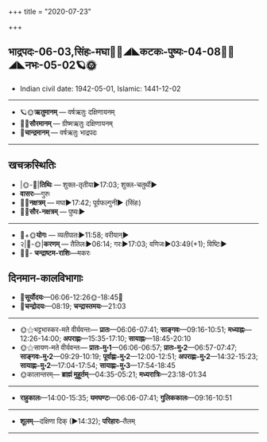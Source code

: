 +++
title = "2020-07-23"

+++
## भाद्रपदः-06-03,सिंहः-मघा🌛🌌◢◣कटकः-पुष्यः-04-08🌌🌞◢◣नभः-05-02🪐🌞
- Indian civil date: 1942-05-01, Islamic: 1441-12-02
___________________
- 🪐🌞**ऋतुमानम्** — वर्षऋतुः दक्षिणायनम्
- 🌌🌞**सौरमानम्** — ग्रीष्मऋतुः दक्षिणायनम्
- 🌛**चान्द्रमानम्** — वर्षऋतुः भाद्रपदः
___________________


## खचक्रस्थितिः
- |🌞-🌛|**तिथिः** — शुक्ल-तृतीया►17:03; शुक्ल-चतुर्थी►  
- **वासरः**—गुरुः  
- 🌌🌛**नक्षत्रम्** — मघा►17:42; पूर्वफल्गुनी► (सिंहः)  
- 🌌🌞**सौर-नक्षत्रम्** — पुष्यः►  
___________________
- 🌛+🌞**योगः** — व्यतीपातः►11:58; वरीयान्►  
- २|🌛-🌞|**करणम्** — तैतिलः►06:14; गरः►17:03; वणिजः►03:49(+1); विष्टिः►  
- 🌌🌛- **चन्द्राष्टम-राशिः**—मकरः  


## दिनमान-कालविभागाः
- 🌅**सूर्योदयः**—06:06-12:26🌞️-18:45🌇  
- 🌛**चन्द्रोदयः**—08:19; **चन्द्रास्तमयः**—21:03  
___________________
- 🌞⚝भट्टभास्कर-मते वीर्यवन्तः— **प्रातः**—06:06-07:41; **साङ्गवः**—09:16-10:51; **मध्याह्नः**—12:26-14:00; **अपराह्णः**—15:35-17:10; **सायाह्नः**—18:45-20:10  
- 🌞⚝सायण-मते वीर्यवन्तः— **प्रातः-मु॰1**—06:06-06:57; **प्रातः-मु॰2**—06:57-07:47; **साङ्गवः-मु॰2**—09:29-10:19; **पूर्वाह्णः-मु॰2**—12:00-12:51; **अपराह्णः-मु॰2**—14:32-15:23; **सायाह्णः-मु॰2**—17:04-17:54; **सायाह्णः-मु॰3**—17:54-18:45  
- 🌞कालान्तरम्— **ब्राह्मं मुहूर्तम्**—04:35-05:21; **मध्यरात्रिः**—23:18-01:34  
___________________
- **राहुकालः**—14:00-15:35; **यमघण्टः**—06:06-07:41; **गुलिककालः**—09:16-10:51  
___________________
- **शूलम्**—दक्षिणा दिक् (►14:32); **परिहारः**–तैलम्  
___________________
